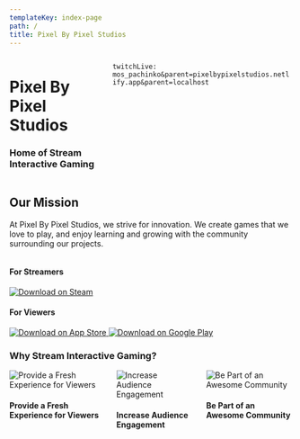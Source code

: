 ```yaml
---
templateKey: index-page
path: /
title: Pixel By Pixel Studios
---
```


<div class="columns masthead">

<div id="titles" class="column is-6">

<h1 class="is-size-1">
Pixel By Pixel Studios
</h1>

<h3 class="is-size-5">
Home of Stream Interactive Gaming
</h3>

</div>

<div id="stream" class="column is-6 full-width-image">

`twitchLive: mos_pachinko&parent=pixelbypixelstudios.netlify.app&parent=localhost`

</div>

</div>

<div class="content container">

<section class="mainPitch">

<h1 class="title">Our Mission</h1>

<p>At Pixel By Pixel Studios, we strive for innovation. We create games that we love to play, and enjoy learning and growing with the community surrounding our projects.</p>

</section>

<section class="downloads columns">

<div class="streamer column is-3">
<h4>For Streamers</h4>
<a href="https://store.steampowered.com/app/1170970/Marbles_on_Stream/" target="_blank" rel="noreferrer noopener">
<img src="/img/steam_download_small.webp" alt="Download on Steam" />
</a>
</div>

<div class="viewer column is-4">
<h4>For Viewers</h4>
<a href="https://apps.apple.com/de/app/marbles-on-stream-mobile/id1443250176" target="_blank" rel="noreferrer noopener">
<img src="/img/ios_download.webp" alt="Download on App Store" />
</a>
<a href="https://play.google.com/store/apps/details?id=com.pixelbypixel.mosmobile" target="_blank" rel="noreferrer noopener">
<img src="/img/google_play_download.webp" alt="Download on Google Play" />
</a>
</div>

</section>

<section class="sellingPoints">

<h3 class="has-text-weight-semibold is-size-2">Why Stream Interactive Gaming?</h3>

<div class="columns">

<div class="column is-4">
<img src="/img/home-main1.webp" alt="Provide a Fresh Experience for Viewers" />
<h4>Provide a Fresh Experience for Viewers</h4>
</div>

<div class="column is-4">
<img src="/img/home-main2.webp" alt="Increase Audience Engagement" />
<h4>Increase Audience Engagement</h4>
</div>

<div class="column is-4">
<img src="/img/home-main3.webp" alt="Be Part of an Awesome Community" />
<h4>Be Part of an Awesome Community</h4>
</div>

</div>

</section>

</div>

</StyledContent>